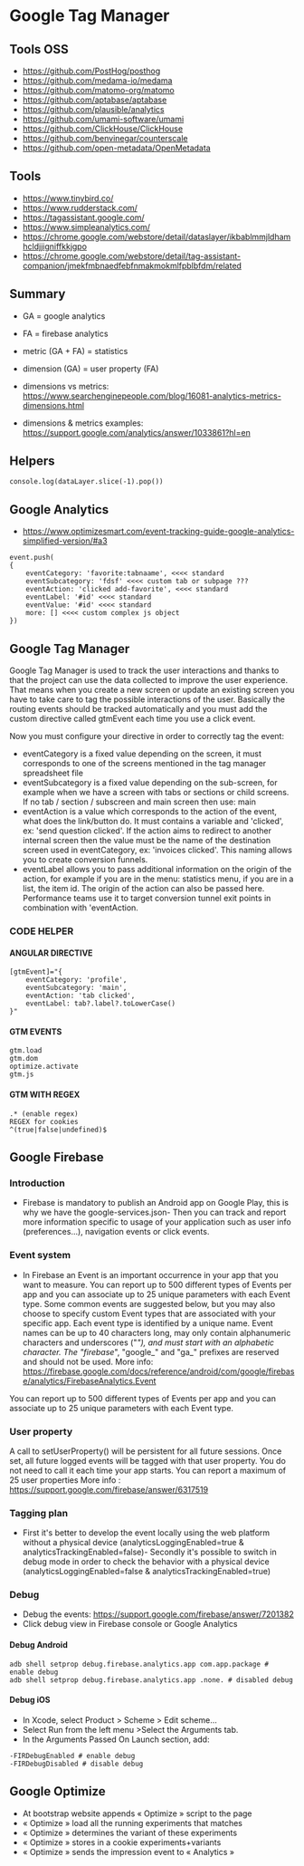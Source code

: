 # Google Tag Manager


## Tools OSS
- https://github.com/PostHog/posthog
- https://github.com/medama-io/medama
- https://github.com/matomo-org/matomo
- https://github.com/aptabase/aptabase
- https://github.com/plausible/analytics
- https://github.com/umami-software/umami
- https://github.com/ClickHouse/ClickHouse
- https://github.com/benvinegar/counterscale
- https://github.com/open-metadata/OpenMetadata

## Tools
- https://www.tinybird.co/
- https://www.rudderstack.com/
- https://tagassistant.google.com/
- https://www.simpleanalytics.com/
- https://chrome.google.com/webstore/detail/dataslayer/ikbablmmjldhamhcldjjigniffkkjgpo
- https://chrome.google.com/webstore/detail/tag-assistant-companion/jmekfmbnaedfebfnmakmokmlfpblbfdm/related

## Summary

- GA = google analytics
- FA = firebase analytics

- metric (GA + FA) = statistics
- dimension (GA) = user property (FA)

- dimensions vs metrics: https://www.searchenginepeople.com/blog/16081-analytics-metrics-dimensions.html
- dimensions & metrics examples: https://support.google.com/analytics/answer/1033861?hl=en

## Helpers

```
console.log(dataLayer.slice(-1).pop())
```

## Google Analytics

- https://www.optimizesmart.com/event-tracking-guide-google-analytics-simplified-version/#a3

```
event.push(
{
    eventCategory: 'favorite:tabnaame', <<<< standard
    eventSubcategory: 'fdsf' <<<< custom tab or subpage ???
    eventAction: 'clicked add-favorite', <<<< standard
    eventLabel: '#id' <<<< standard
    eventValue: '#id' <<<< standard
    more: [] <<<< custom complex js object
})
```

## Google Tag Manager

Google Tag Manager is used to track the user interactions and thanks to that the project can use the data collected to improve the user experience. That means when you create a new screen or update an existing screen you have to take care to tag the possible interactions of the user. Basically the routing events should be tracked automatically and you must add the custom directive called gtmEvent each time you use a click event.

Now you must configure your directive in order to correctly tag the event:

- eventCategory is a fixed value depending on the screen, it must corresponds to one of the screens mentioned in the tag manager spreadsheet file
- eventSubcategory is a fixed value depending on the sub-screen, for example when we have a screen with tabs or sections or child screens. If no tab / section / subscreen and main screen then use: main
- eventAction is a value which corresponds to the action of the event, what does the link/button do. It must contains a variable and 'clicked', ex: 'send question clicked'. If the action aims to redirect to another internal screen then the value must be the name of the destination screen used in eventCategory, ex: 'invoices clicked'. This naming allows you to create conversion funnels.
- eventLabel allows you to pass additional information on the origin of the action, for example if you are in the menu: statistics menu, if you are in a list, the item id. The origin of the action can also be passed here. Performance teams use it to target conversion tunnel exit points in combination with 'eventAction.

### CODE HELPER

#### ANGULAR DIRECTIVE

```
[gtmEvent]="{
    eventCategory: 'profile',
    eventSubcategory: 'main',
    eventAction: 'tab clicked',
    eventLabel: tab?.label?.toLowerCase()
}"
```

#### GTM EVENTS

```
gtm.load
gtm.dom
optimize.activate
gtm.js
```

#### GTM WITH REGEX

```
.* (enable regex)
REGEX for cookies
^(true|false|undefined)$
```

## Google Firebase

### Introduction
- Firebase is mandatory to publish an Android app on Google Play, this is why we have the google-services.json- Then you can track and report more information specific to usage of your application such as user info (preferences...), navigation events or click events.

### Event system
- In Firebase an Event is an important occurrence in your app that you want to measure. You can report up to 500 different types of Events per app and you can associate up to 25 unique parameters with each Event type. Some common events are suggested below, but you may also choose to specify custom Event types that are associated with your specific app. Each event type is identified by a unique name. Event names can be up to 40 characters long, may only contain alphanumeric characters and underscores ("_"), and must start with an alphabetic character. The "firebase_", "google_" and "ga_" prefixes are reserved and should not be used.
More info: https://firebase.google.com/docs/reference/android/com/google/firebase/analytics/FirebaseAnalytics.Event

You can report up to 500 different types of Events per app and you can associate up to 25 unique parameters with each Event type.

### User property
A call to setUserProperty() will be persistent for all future sessions. Once set, all future logged events will be tagged with that user property. You do not need to call it each time your app starts.
You can report a maximum of 25 user properties
More info : https://support.google.com/firebase/answer/6317519

### Tagging plan
- First it's better to develop the event locally using the web platform without a physical device (analyticsLoggingEnabled=true & analyticsTrackingEnabled=false)- Secondly it's possible to switch in debug mode in order to check the behavior with a physical device (analyticsLoggingEnabled=false & analyticsTrackingEnabled=true)

### Debug
- Debug the events: https://support.google.com/firebase/answer/7201382
- Click debug view in Firebase console or Google Analytics

#### Debug Android
```
adb shell setprop debug.firebase.analytics.app com.app.package # enable debug
adb shell setprop debug.firebase.analytics.app .none. # disabled debug
```
#### Debug iOS
- In Xcode, select Product > Scheme > Edit scheme...
- Select Run from the left menu >Select the Arguments tab.
- In the Arguments Passed On Launch section, add:

```
-FIRDebugEnabled # enable debug
-FIRDebugDisabled # disable debug
```

## Google Optimize

- At bootstrap website appends « Optimize » script to the page
- « Optimize » load all the running experiments that matches 
- « Optimize » determines the variant of these experiments
- « Optimize » stores in a cookie experiments+variants
- « Optimize » sends the impression event to « Analytics » 
